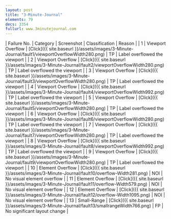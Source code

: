 ```yaml
---
layout: post
title: "3-Minute-Journal"
elements: 79
decs: 3354
fullurl: www.3minutejournal.com
---
```

| Failure No. | Category | Screenshot | Classification | Reason | 
| 1 | Viewport Overflow | [Click]({{ site.baseurl }}/assets/images/3-Minute-Journal/fault1/viewportOverflowWidth280.png) | TP | Label overflowed the viewport |
| 2 | Viewport Overflow | [Click]({{ site.baseurl }}/assets/images/3-Minute-Journal/fault2/viewportOverflowWidth280.png) | TP | Label overflowed the viewport |
| 3 | Viewport Overflow | [Click]({{ site.baseurl }}/assets/images/3-Minute-Journal/fault3/viewportOverflowWidth280.png) | TP | Label overflowed the viewport |
| 4 | Viewport Overflow | [Click]({{ site.baseurl }}/assets/images/3-Minute-Journal/fault4/viewportOverflowWidth992.png) | TP | Label overflowed the viewport |
| 5 | Viewport Overflow | [Click]({{ site.baseurl }}/assets/images/3-Minute-Journal/fault5/viewportOverflowWidth280.png) | TP | Label overflowed the viewport |
| 6 | Viewport Overflow | [Click]({{ site.baseurl }}/assets/images/3-Minute-Journal/fault6/viewportOverflowWidth280.png) | TP | Label overflowed the viewport |
| 7 | Viewport Overflow | [Click]({{ site.baseurl }}/assets/images/3-Minute-Journal/fault7/viewportOverflowWidth280.png) | TP | Label overflowed the viewport |
| 8 | Viewport Overflow | [Click]({{ site.baseurl }}/assets/images/3-Minute-Journal/fault8/viewportOverflowWidth992.png) | TP | Label overflowed the viewport |
| 9 | Viewport Overflow | [Click]({{ site.baseurl }}/assets/images/3-Minute-Journal/fault9/viewportOverflowWidth280.png) | TP | Label overflowed the viewport |
| 10 | Element Overflow | [Click]({{ site.baseurl }}/assets/images/3-Minute-Journal/fault10/overflow-Width281.png) | NOI | No visual element overflow |
| 11 | Element Overflow | [Click]({{ site.baseurl }}/assets/images/3-Minute-Journal/fault11/overflow-Width579.png) | NOI | No visual element overflow |
| 12 | Element Overflow | [Click]({{ site.baseurl }}/assets/images/3-Minute-Journal/fault12/overflow-Width1095.png) | NOI | No visual element overflow |
| 13 | Small-Range | [Click]({{ site.baseurl }}/assets/images/3-Minute-Journal/fault13/smallrangeWidth766.png) | FP | No significant layout change |
